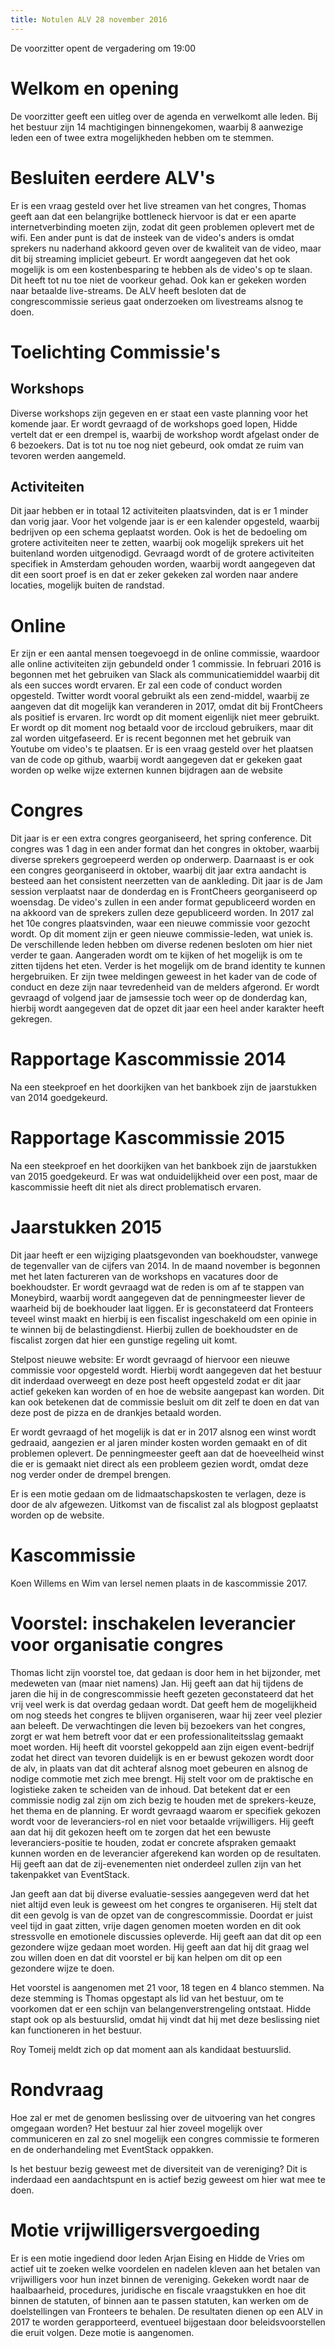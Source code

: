 ```yaml
---
title: Notulen ALV 28 november 2016
---
```


De voorzitter opent de vergadering om 19:00

# Welkom en opening

De voorzitter geeft een uitleg over de agenda en verwelkomt alle leden. Bij het bestuur zijn 14 machtigingen binnengekomen, waarbij 8 aanwezige leden een of twee extra mogelijkheden hebben om te stemmen.

# Besluiten eerdere ALV's

Er is een vraag gesteld over het live streamen van het congres, Thomas geeft aan dat een belangrijke bottleneck hiervoor is dat er een aparte internetverbinding moeten zijn, zodat dit geen problemen oplevert met de wifi. Een ander punt is dat de insteek van de video's anders is omdat sprekers nu naderhand akkoord geven over de kwaliteit van de video, maar dit bij streaming impliciet gebeurt. Er wordt aangegeven dat het ook mogelijk is om een kostenbesparing te hebben als de video's op te slaan. Dit heeft tot nu toe niet de voorkeur gehad. Ook kan er gekeken worden naar betaalde live-streams.
De ALV heeft besloten dat de congrescommissie serieus gaat onderzoeken om livestreams alsnog te doen.

# Toelichting Commissie's

## Workshops

Diverse workshops zijn gegeven en er staat een vaste planning voor het komende jaar. Er wordt gevraagd of de workshops goed lopen, Hidde vertelt dat er een drempel is, waarbij de workshop wordt afgelast onder de 6 bezoekers. Dat is tot nu toe nog niet gebeurd, ook omdat ze ruim van tevoren werden aangemeld.

## Activiteiten

Dit jaar hebben er in totaal 12 activiteiten plaatsvinden, dat is er 1 minder dan vorig jaar. Voor het volgende jaar is er een kalender opgesteld, waarbij bedrijven op een schema geplaatst worden. Ook is het de bedoeling om grotere activiteiten neer te zetten, waarbij ook mogelijk sprekers uit het buitenland worden uitgenodigd. Gevraagd wordt of de grotere activiteiten specifiek in Amsterdam gehouden worden, waarbij wordt aangegeven dat dit een soort proef is en dat er zeker gekeken zal worden naar andere locaties, mogelijk buiten de randstad.

# Online

Er zijn er een aantal mensen toegevoegd in de online commissie, waardoor alle online activiteiten zijn gebundeld onder 1 commissie. In februari 2016 is begonnen met het gebruiken van Slack als communicatiemiddel waarbij dit als een succes wordt ervaren. Er zal een code of conduct worden opgesteld. Twitter wordt vooral gebruikt als een zend-middel, waarbij ze aangeven dat dit mogelijk kan veranderen in 2017, omdat dit bij FrontCheers als positief is ervaren. Irc wordt op dit moment eigenlijk niet meer gebruikt. Er wordt op dit moment nog betaald voor de irccloud gebruikers, maar dit zal worden uitgefaseerd.
Er is recent begonnen met het gebruik van Youtube om video's te plaatsen. Er is een vraag gesteld over het plaatsen van de code op github, waarbij wordt aangegeven dat er gekeken gaat worden op welke wijze externen kunnen bijdragen aan de website

# Congres

Dit jaar is er een extra congres georganiseerd, het spring conference. Dit congres was 1 dag in een ander format dan het congres in oktober, waarbij diverse sprekers gegroepeerd werden op onderwerp. Daarnaast is er ook een congres georganiseerd in oktober, waarbij dit jaar extra aandacht is besteed aan het consistent neerzetten van de aankleding. Dit jaar is de Jam session verplaatst naar de donderdag en is FrontCheers georganiseerd op woensdag.
De video's zullen in een ander format gepubliceerd worden en na akkoord van de sprekers zullen deze gepubliceerd worden.
In 2017 zal het 10e congres plaatsvinden, waar een nieuwe commissie voor gezocht wordt. Op dit moment zijn er geen nieuwe commissie-leden, wat uniek is. De verschillende leden hebben om diverse redenen besloten om hier niet verder te gaan. Aangeraden wordt om te kijken of het mogelijk is om te zitten tijdens het eten. Verder is het mogelijk om de brand identity te kunnen hergebruiken. Er zijn twee meldingen geweest in het kader van de code of conduct en deze zijn
naar tevredenheid van de melders afgerond. Er wordt gevraagd of volgend jaar de jamsessie toch weer op de donderdag kan, hierbij wordt aangegeven dat de opzet dit jaar een heel ander karakter heeft gekregen.

# Rapportage Kascommissie 2014

Na een steekproef en het doorkijken van het bankboek zijn de jaarstukken van 2014 goedgekeurd.

# Rapportage Kascommissie 2015

Na een steekproef en het doorkijken van het bankboek zijn de jaarstukken van 2015 goedgekeurd. Er was wat onduidelijkheid over een post, maar de kascommissie heeft dit niet als direct problematisch ervaren.

# Jaarstukken 2015

Dit jaar heeft er een wijziging plaatsgevonden van boekhoudster, vanwege de tegenvaller van de cijfers van 2014. In de maand november is begonnen met het laten factureren van de workshops en vacatures door de boekhoudster. Er wordt gevraagd wat de reden is om af te stappen van Moneybird, waarbij wordt aangegeven dat de penningmeester liever de waarheid bij de boekhouder laat liggen. Er is geconstateerd dat Fronteers teveel winst maakt en hierbij is een fiscalist ingeschakeld om een opinie
in te winnen bij de belastingdienst. Hierbij zullen de boekhoudster en de fiscalist zorgen dat hier een gunstige regeling uit komt.

Stelpost nieuwe website: Er wordt gevraagd of hiervoor een nieuwe commissie voor opgesteld wordt. Hierbij wordt aangegeven dat het bestuur dit inderdaad overweegt en deze post heeft opgesteld zodat er dit jaar actief gekeken kan worden of en hoe de website aangepast kan worden. Dit kan ook betekenen dat de commissie besluit om dit zelf te doen en dat van deze post de pizza en de drankjes betaald worden.

Er wordt gevraagd of het mogelijk is dat er in 2017 alsnog een winst wordt gedraaid, aangezien er al jaren minder kosten worden gemaakt en of dit problemen oplevert. De penningmeester geeft aan dat de hoeveelheid winst die er is gemaakt niet direct als een probleem gezien wordt, omdat deze nog verder onder de drempel brengen.

Er is een motie gedaan om de lidmaatschapskosten te verlagen, deze is door de alv afgewezen.
Uitkomst van de fiscalist zal als blogpost geplaatst worden op de website.

# Kascommissie

Koen Willems en Wim van Iersel nemen plaats in de kascommissie 2017.

# Voorstel: inschakelen leverancier voor organisatie congres

Thomas licht zijn voorstel toe, dat gedaan is door hem in het bijzonder, met medeweten van (maar niet namens) Jan. Hij geeft aan dat hij tijdens de jaren die hij in de congrescommissie heeft gezeten geconstateerd dat het vrij veel werk is dat overdag gedaan wordt. Dat geeft hem de mogelijkheid om nog steeds het congres te blijven organiseren, waar hij zeer veel plezier aan beleeft. De verwachtingen die leven bij bezoekers van het congres, zorgt er wat hem betreft voor dat er een professionaliteitsslag
gemaakt moet worden. Hij heeft dit voorstel gekoppeld aan zijn eigen event-bedrijf zodat het direct van tevoren duidelijk is en er bewust gekozen wordt door de alv, in plaats van dat dit achteraf alsnog moet gebeuren en alsnog de nodige commotie met zich mee brengt. Hij stelt voor om de praktische en logistieke zaken te scheiden van de inhoud.
Dat betekent dat er een commissie nodig zal zijn om zich bezig te houden met de sprekers-keuze, het thema en de planning. Er wordt gevraagd waarom er specifiek gekozen wordt voor de leveranciers-rol en niet voor betaalde vrijwilligers. Hij geeft aan dat hij dit gekozen heeft om te zorgen dat het een bewuste leveranciers-positie te houden, zodat er concrete afspraken gemaakt kunnen worden en de leverancier afgerekend kan worden op de resultaten. Hij geeft aan dat de zij-evenementen niet onderdeel zullen zijn van het takenpakket van EventStack.

Jan geeft aan dat bij diverse evaluatie-sessies aangegeven werd dat het niet altijd even leuk is geweest om het congres te organiseren. Hij stelt dat dit een gevolg is van de opzet van de congrescommissie. Doordat er juist veel tijd in gaat zitten, vrije dagen genomen moeten worden en dit ook stressvolle en emotionele discussies opleverde. Hij geeft aan dat dit op een gezondere wijze gedaan moet worden. Hij geeft aan dat hij dit graag wel zou willen doen en dat dit voorstel er bij kan helpen om dit op een gezondere wijze te doen.

Het voorstel is aangenomen met 21 voor, 18 tegen en 4 blanco stemmen.
Na deze stemming is Thomas opgestapt als lid van het bestuur, om te voorkomen dat er een schijn van belangenverstrengeling ontstaat. Hidde stapt ook op als bestuurslid, omdat hij vindt dat hij met deze beslissing niet kan functioneren in het bestuur.

Roy Tomeij meldt zich op dat moment aan als kandidaat bestuurslid.

# Rondvraag

Hoe zal er met de genomen beslissing over de uitvoering van het congres omgegaan worden?
Het bestuur zal hier zoveel mogelijk over communiceren en zal zo snel mogelijk een congres commissie te formeren en de onderhandeling met EventStack oppakken.

Is het bestuur bezig geweest met de diversiteit van de vereniging?
Dit is inderdaad een aandachtspunt en is actief bezig geweest om hier wat mee te doen.

# Motie vrijwilligersvergoeding

Er is een motie ingediend door leden Arjan Eising en Hidde de Vries om actief uit te zoeken welke voordelen en nadelen kleven aan het betalen van vrijwilligers voor hun inzet binnen de vereniging. Gekeken wordt naar de haalbaarheid, procedures, juridische en fiscale vraagstukken en hoe dit binnen de statuten, of binnen aan te passen statuten, kan werken om de doelstellingen van Fronteers te behalen. De resultaten dienen op een ALV in 2017 te worden gerapporteerd, eventueel bijgestaan door beleidsvoorstellen die eruit volgen.
Deze motie is aangenomen.
